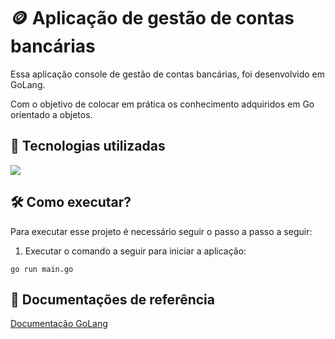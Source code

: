 # 🪙 Aplicação de gestão de contas bancárias
Essa aplicação console de gestão de contas bancárias, foi desenvolvido em GoLang.

Com o objetivo de colocar em prática os conhecimento adquiridos em Go orientado a objetos.

## 🚀 Tecnologias utilizadas
<div align="left">
    <a href="https://skillicons.dev">
        <img src="https://skillicons.dev/icons?i=go"/>
    </a>
</div>

## 🛠️ Como executar?
Para executar esse projeto é necessário seguir o passo a passo a seguir:

1. Executar o comando a seguir para iniciar a aplicação:
```
go run main.go
```

## 📁 Documentações de referência
[Documentação GoLang](https://go.dev/)
